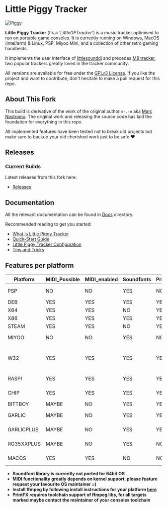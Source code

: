 # Little Piggy Tracker

![Piggy](https://avatars.githubusercontent.com/u/180156201?s=400&u=ebb53bdea61a025edce0c3782ac75b532dd65dd7&v=4)

**Little Piggy Tracker** (f.k.a _'LittleGPTracker'_) is a music tracker optimised to run on portable game consoles. It is currently running on Windows, MacOS (intel/arm) & Linux, PSP, Miyoo Mini, and a collection of other retro gaming handhelds.

It implements the user interface of [littlesounddj](https://www.littlesounddj.com/lsd/index.php) and precedes [M8 tracker](https://www.dirtywave.com), two popular trackers greatly loved in the tracker community.

All versions are available for free under the [GPLv3 License](LICENSE). If you like the project and want to contribute, don't hesitate to make a pull request for this repo.

## About This Fork

This build is derivative of the work of the original author `m-.-n`
aka [Marc Nostromo](https://github.com/Mdashdotdashn/LittleGPTracker).
The original work and releasing the source code has laid the foundation for everything in this repo.

All implemented features have been tested not to break old
projects but make sure to backup your old cherished work
just to be safe &#9829;

## Releases

### Current Builds

Latest releases from this fork here:

- [Releases](https://github.com/djdiskmachine/LittleGPTracker/releases)


## Documentation

All the relevant documentation can be found in [Docs](docs) directory.

Recommended reading to get you started:

- [What is Little Piggy Tracker](docs/wiki/What-is-LittlePiggyTracker.md)
- [Quick-Start Guide](docs/wiki/quick_start_guide.md)
- [Little Piggy Tracker Configuration](docs/LittlePiggyTrackerConf.md)
- [Tips and Tricks](docs/wiki/tips_and_tricks.md)

## Features per platform

| Platform    | MIDI_Possible | MIDI_enabled | Soundfonts | PrintFX | Note                                 |
|-------------|---------------|--------------|------------|---------|--------------------------------------|
| PSP         | NO            | NO           | YES        | NO      | [See notes](projects/resources/PSP/INSTALL_HOW_TO.txt) |
| DEB         | YES           | YES          | YES        | YES     |                                      |
| X64         | YES           | YES          | NO         | YES     |                                      |
| X86         | YES           | YES          | YES        | YES     |                                      |
| STEAM       | YES           | YES          | NO         | YES     |                                      |
| MIYOO       | NO            | NO           | YES        | NO      | Port by [Nine-H](https://ninethehacker.xyz) |
| W32         | YES           | YES          | YES        | YES     | Built in VS2008 with love            |
| RASPI       | YES           | YES          | YES        | YES     | Versatile platform                   |
| CHIP        | YES           | YES          | YES        | YES     | [See notes](projects/resources/CHIP/INSTALL_HOW_TO.txt) |
| BITTBOY     | MAYBE         | NO           | YES        | YES     |                                      |
| GARLIC      | MAYBE         | NO           | YES        | YES     | Port by [Simotek](http://simotek.net)|
| GARLICPLUS  | MAYBE         | NO           | YES        | YES     | Port by [Simotek](http://simotek.net)|
| RG35XXPLUS  | MAYBE         | NO           | YES        | NO      | Port by [Simotek](http://simotek.net)|
| MACOS       | YES           | YES          | NO         | NO      | Port by [clsource](https://genserver.social/clsource) |

* **Soundfont library is currently not ported for 64bit OS**
* **MIDI functionality __greatly__ depends on kernel support, please feature request your favourite OS maintainer =)**
* **Install ffmpeg by following install instructions for your platform [here](https://www.ffmpeg.org/download.html)**
* **PrintFX requires toolchain support of ffmpeg libs, for all targets marked maybe contact the maintainer of your consoles toolchain**
